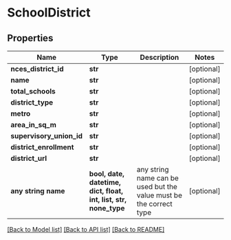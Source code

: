 # SchoolDistrict


## Properties
Name | Type | Description | Notes
------------ | ------------- | ------------- | -------------
**nces_district_id** | **str** |  | [optional] 
**name** | **str** |  | [optional] 
**total_schools** | **str** |  | [optional] 
**district_type** | **str** |  | [optional] 
**metro** | **str** |  | [optional] 
**area_in_sq_m** | **str** |  | [optional] 
**supervisory_union_id** | **str** |  | [optional] 
**district_enrollment** | **str** |  | [optional] 
**district_url** | **str** |  | [optional] 
**any string name** | **bool, date, datetime, dict, float, int, list, str, none_type** | any string name can be used but the value must be the correct type | [optional]

[[Back to Model list]](../README.md#documentation-for-models) [[Back to API list]](../README.md#documentation-for-api-endpoints) [[Back to README]](../README.md)


